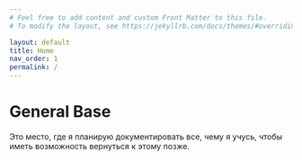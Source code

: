 ```yaml
---
# Feel free to add content and custom Front Matter to this file.
# To modify the layout, see https://jekyllrb.com/docs/themes/#overriding-theme-defaults

layout: default
title: Home
nav_order: 1
permalink: /
---
```


# General Base
Это место, где я планирую документировать все, чему я учусь, чтобы иметь возможность вернуться к этому позже.
